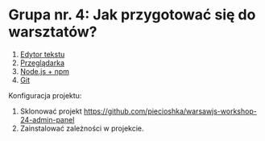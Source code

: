 # Grupa nr. 4: Jak przygotować się do warsztatów?

1. [Edytor tekstu](/workshop-setup/partials/edytor-tekstu.html)
2. [Przeglądarka](/workshop-setup/partials/przegladarka.html)
3. [Node.js + npm](/workshop-setup/partials/node+npm.html)
4. [Git](/workshop-setup/partials/git-instalacja.html)

Konfiguracja projektu:

1. Sklonować projekt
    <https://github.com/piecioshka/warsawjs-workshop-24-admin-panel>
2. Zainstalować zależności w projekcie.
